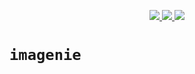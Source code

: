 <p align="center">
    <a alt="GoReport" href="https://goreportcard.com/report/github.com/otaviof/imagenie">
        <img src="https://goreportcard.com/badge/github.com/otaviof/imagenie">
    </a>
    <a alt="CI Status" href="https://travis-ci.com/otaviof/imagenie">
        <img src="https://travis-ci.com/otaviof/imagenie.svg?branch=master">
    </a>
    <a alt="Quay.io Container Image" href="https://quay.io/repository/otaviof/imagenie">
        <img src="https://quay.io/repository/otaviof/imagenie/status">
    </a>
</p>

# `imagenie`